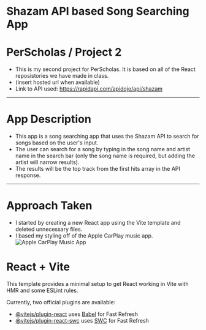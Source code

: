 # Shazam API based Song Searching App
# PerScholas / Project 2
- This is my second project for PerScholas. It is based on all of the React reposistories we have made in class. 
- (insert hosted url when available)
- Link to API used: https://rapidapi.com/apidojo/api/shazam
--------------------------------------------------

# App Description
- This app is a song searching app that uses the Shazam API to search for songs based on the user's input.
- The user can search for a song by typing in the song name and artist name in the search bar (only the song name is required, but adding the artist will narrow results).
- The results will be the top track from the first hits array in the API response.

--------------------------------------------------
# Approach Taken
- I started by creating a new React app using the Vite template and deleted unnecessary files.
- I based my styling off of the Apple CarPlay music app.
![Apple CarPlay Music App](https://canada.crutchfieldonline.com/ImageBank/v20191007110100/ImageHandler/scale/978/978/core/learn/article/3450/carplay-screenshot-4.jpg)













# React + Vite

This template provides a minimal setup to get React working in Vite with HMR and some ESLint rules.

Currently, two official plugins are available:

- [@vitejs/plugin-react](https://github.com/vitejs/vite-plugin-react/blob/main/packages/plugin-react/README.md) uses [Babel](https://babeljs.io/) for Fast Refresh
- [@vitejs/plugin-react-swc](https://github.com/vitejs/vite-plugin-react-swc) uses [SWC](https://swc.rs/) for Fast Refresh
